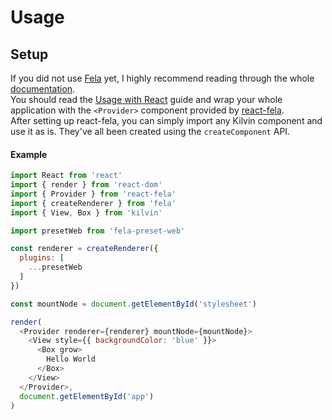 # Usage

## Setup
If you did not use [Fela](https://github.com/rofrischmann/fela/) yet, I highly recommend reading through the whole [documentation](http://fela.js.org).<br>
You should read the [Usage with React](http://fela.js.org/docs/guides/UsageWithReact.html) guide and wrap your whole application with the `<Provider>` component provided by [react-fela](https://github.com/rofrischmann/fela/tree/master/packages/react-fela).
<br>
After setting up react-fela, you can simply import any Kilvin component and use it as is. They've all been created using the `createComponent` API.

#### Example
```javascript
import React from 'react'
import { render } from 'react-dom'
import { Provider } from 'react-fela'
import { createRenderer } from 'fela'
import { View, Box } from 'kilvin'

import presetWeb from 'fela-preset-web'

const renderer = createRenderer({
  plugins: [
    ...presetWeb
  ]
})

const mountNode = document.getElementById('stylesheet')

render(
  <Provider renderer={renderer} mountNode={mountNode}>
    <View style={{ backgroundColor: 'blue' }}>
      <Box grow>
        Hello World
      </Box>
    </View>
  </Provider>,
  document.getElementById('app')
)
```
